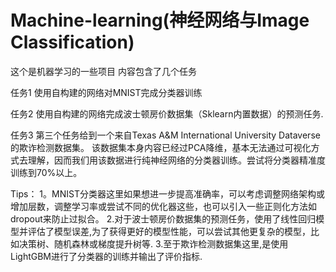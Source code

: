 # Machine-learning(神经网络与Image Classification)
这个是机器学习的一些项目
内容包含了几个任务

任务1
使用自构建的网络对MNIST完成分类器训练

任务2
使用自构建的网络完成波士顿房价数据集（Sklearn内置数据）的预测任务.

任务3
第三个任务给到一个来自Texas A&M International University Dataverse的欺诈检测数据集。
该数据集本身内容已经过PCA降维，基本无法通过可视化方式去理解，因而我们用该数据进行纯神经网络的分类器训练。尝试将分类器精准度训练到70%以上。

Tips：
1。MNIST分类器这里如果想进一步提高准确率，可以考虑调整网络架构或增加层数，调整学习率或尝试不同的优化器这些，也可以引入一些正则化方法如dropout来防止过拟合。
2.对于波士顿房价数据集的预测任务，使用了线性回归模型并评估了模型误差,为了获得更好的模型性能，可以尝试其他更复杂的模型，比如决策树、随机森林或梯度提升树等.
3.至于欺诈检测数据集这里,是使用LightGBM进行了分类器的训练并输出了评价指标.
